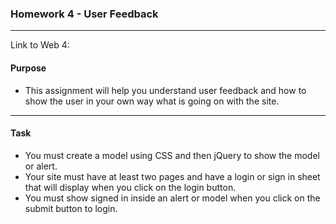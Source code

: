### Homework 4 - User Feedback

---

Link to Web 4:

#### Purpose

- This assignment will help you understand user feedback and how to show the user in your own way what is going on with the site.

---

#### Task

- You must create a model using CSS and then jQuery to show the model or alert.
- Your site must have at least two pages and have a login or sign in sheet that will display when you click on the login button.
- You must show signed in inside an alert or model when you click on the submit button to login.
